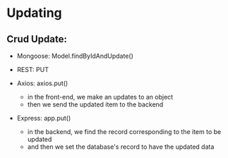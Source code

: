 # Updating

## Crud Update:

- Mongoose: Model.findByIdAndUpdate()

- REST: PUT

- Axios: axios.put()
  - in the front-end, we make an updates to an object
  - then we send the updated item to the backend

- Express: app.put()
  - in the backend, we find the record corresponding to the item to be updated
  - and then we set the database's record to have the updated data
